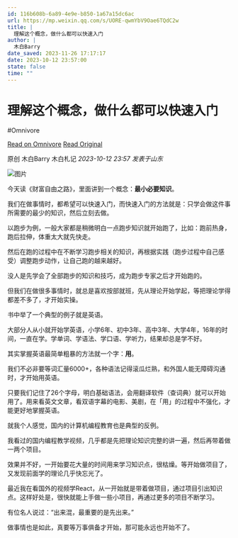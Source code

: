 ```yaml
---
id: 116b608b-6a89-4e9e-b850-1a67a15dc6ac
url: https://mp.weixin.qq.com/s/UORE-qwmYbV9Oae6TQdC2w
title: |
  理解这个概念，做什么都可以快速入门
author: |
  木白Barry
date_saved: 2023-11-26 17:17:17
date: 2023-10-12 23:57:00
state: false
time: ""
---
```


# 理解这个概念，做什么都可以快速入门
#Omnivore

[Read on Omnivore](https://omnivore.app/me/https-mp-weixin-qq-com-s-uore-qwm-yb-v-9-oae-6-t-qd-c-2-w-18c0ae9d0b5)
[Read Original](https://mp.weixin.qq.com/s/UORE-qwmYbV9Oae6TQdC2w)

原创 木白Barry  木白札记 _2023-10-12 23:57_ _发表于山东_ 

![图片](https://proxy-prod.omnivore-image-cache.app/0x0,s9_f6rHGTbWJiMdtYxfbMY1qOC7nl8rDOLY_CVRXE9HA/https://mmbiz.qpic.cn/sz_mmbiz_png/lhqDlIYRo62aoxy6qDuf6MrC80dXI5w29QPew4XDKxnRMyoA49nHTMr5NnxFeKEYZoD4eLvLKLica50gLc3rrSQ/640?wx_fmt=png)

今天读《财富自由之路》，里面讲到一个概念：**最小必要知识**。

我们在做事情时，都希望可以快速入门，而快速入门的方法就是：只学会做这件事所需要的最少的知识，然后立刻去做。

以跑步为例，一般大家都是稍微明白一点跑步知识就开始跑了，比如：跑前热身，跑后拉伸，体重太大就先快走。

然后在跑的过程中在不断学习跑步相关的知识，再根据实践（跑步过程中自己感受）调整跑步动作，让自己跑的越来越好。

没人是先学会了全部跑步的知识和技巧，成为跑步专家之后才开始跑的。

但我们在做很多事情时，就总是喜欢按部就班，先从理论开始学起，等把理论学得都差不多了，才开始实操。

书中举了一个典型的例子就是英语。

大部分人从小就开始学英语，小学6年、初中3年、高中3年、大学4年，16年的时间，一直在学。学单词、学语法、学口语、学听力，结果却总是学不好。

其实掌握英语最简单粗暴的方法就一个字：**用**。

我们不必非要等词汇量6000+，各种语法记得滚瓜烂熟，和外国人能无障碍沟通时，才开始用英语。

只要我们记住了26个字母，明白基础语法，会用翻译软件（查词典）就可以开始用了。用来看英文文章，看双语字幕的电影、美剧，在「用」的过程中不强化，才能更好地掌握英语。

就我个人感觉，国内的计算机编程教育也是典型的反例。

我看过的国内编程教学视频，几乎都是先把理论知识完整的讲一遍，然后再带着做一两个项目。

效果并不好，一开始要花大量的时间用来学习知识点，很枯燥。等开始做项目了，又发现前面学的理论几乎快忘光了。

最近我在看国外的视频学React，从一开始就是带着做项目，通过项目引出知识点。这样好处是，很快就能上手做一些小项目，再通过更多的项目不断学习。

有位名人说过：“出来混，最重要的是先出来。”

做事情也是如此，真要等万事俱备才开始，那可能永远也开始不了。



